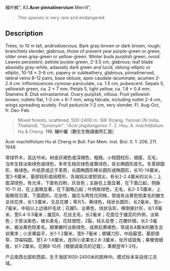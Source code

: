 楠叶枫",
83.**Acer pinnatinervium** Merrill",

> This species is very rare and endangered.

## Description
Trees, to 10 m tall, androdioecious. Bark gray-brown or dark brown, rough; branchlets slender, glabrous, those of present year purple-green or green, older ones gray-green or yellow-green. Winter buds purplish green, ovoid. Leaves persistent; petiole purple-green, 2-3.5 cm, glabrous; leaf blade abaxially gray-white, adaxially dark green and lucid, oblong-elliptic or elliptic, 10-14 × 3-6 cm, papery or subleathery, glabrous, pinnatinerved, lateral veins 8-12 pairs, base obtuse, apex caudate-acuminate, acumen 2-2.4 cm. Inflorescences cymose-paniculate, ca. 1.5 cm, pubescent. Sepals 5, yellowish green, ca. 2 × 7 mm. Petals 5, light yellow, ca. 1.8 × 0.4 mm. Stamens 8. Disk extrastaminal. Ovary purplish, villous. Fruit yellowish brown; nutlets flat, 1-2 cm × 6-7 mm; wing falcate, including nutlet 2-4 cm, wings spreading acutely. Fruit peduncle 1-2 cm, very slender. Fl. Aug-Oct, fr. Dec-Feb.

> Mixed forests, scattered; 500-2400 m. SW Xizang, Yunnan [N India, Thailand].
  "Synonym": "*Acer jingdongense* T. Z. Hsu; *A. machilifolium* Hu &amp; Cheng.
**119. 楠叶槭（静生生物调查所汇报）**

Acer machilifolium Hu et Cheng in Bull. Fan Mem. Inst. Biol. II. 1: 206, 211. 1948.

常绿乔木，高达16米。树皮灰褐色或深褐色，粗糙。小枝圆柱形，细瘦，无毛，当年生枝淡紫绿色或绿色，多年生枝灰绿色或黄绿色，具长椭圆形皮孔。冬芽卵圆形，紫绿色。叶纸质或近于革质，长圆椭圆形稀长圆形或椭圆形，长10-14厘米，宽3-6厘米，基部钝形或阔楔形，先端钝尖或短锐尖，有长2-2.4厘米的尖头；上面深绿色，有光泽，下面有白粉，灰自色；主脉在上面显著，在下面凸起，侧脉10-11 对，在上面微显著，在下面略凸起；叶柄紫绿色，无毛，长2-3.5厘米，上面微现沟潜，下面圆形。花杂性，雄花与两性花同株，常成有淡黄色短柔毛的腋生总状花序，长1.5厘米，无总花梗；萼片5，黄绿色，线状长圆形，长2毫米，宽o-7毫米，中段以上边缘纤毛状；花瓣5，淡黄色，线状舌形，稀倒披针形，长1.8毫米，宽0.4-0.5毫米；雄蕊8，花丝无毛，长2毫米；花盘位于雄蕊的外侧，淡紫色；子房淡紫色，被长柔毛，花柱很短，2裂，柱头反卷；花梗纤细，长2-3毫米，被淡黄色短柔毛。翅果嫩时淡紫绿色，成熟后黄褐色，常成长4厘米的腋生总状果序；小坚果扁平，长1-1.2厘米，宽6-7毫米；翅镰刀形，中段最宽，基部很窄，顶端钝圆，宽1.4-1.6厘米，连同小坚果长2.8-3厘米，张开成锐角；果梗很细瘦，长1-2厘米。花期8-10月（根据调查员的记载），果期翌年1-2月。

产云南西北部和西部。生于海拔1600-2400米的疏林中。模式标本采自俅江流域。
